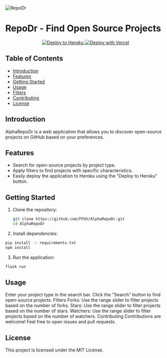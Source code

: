 ![RepoDr](https://reposweeper.com/assets/stethoscope.png)
# RepoDr - Find Open Source Projects


<p align="center">
  <a href="https://heroku.com/deploy?template=https://github.com/FFUV/AlphaRepoDr" target="_blank">
    <img src="https://www.herokucdn.com/deploy/button.svg" alt="Deploy to Heroku">
      <a href="https://vercel.com/new/project?template=https://github.com/yourusername/your-repo" target="_blank">
    <img src="https://vercel.com/button" alt="Deploy with Vercel">
  </a>
</p>

## Table of Contents

- [Introduction](#introduction)
- [Features](#features)
- [Getting Started](#getting-started)
- [Usage](#usage)
- [Filters](#filters)
- [Contributing](#contributing)
- [License](#license)

## Introduction

AlphaRepoDr is a web application that allows you to discover open-source projects on GitHub based on your preferences.

## Features

- Search for open-source projects by project type.
- Apply filters to find projects with specific characteristics.
- Easily deploy the application to Heroku using the "Deploy to Heroku" button.

## Getting Started

1. Clone the repository:

   ```bash
   git clone https://github.com/FFUV/AlphaRepoDr.git
   cd AlphaRepoDr
   ```
2. Install dependencies:

```bash
pip install -r requirements.txt
npm install
```
3. Run the application:
```bash
flask run
```
## Usage
Enter your project type in the search bar.
Click the "Search" button to find open-source projects.
Filters
Forks: Use the range slider to filter projects based on the number of forks.
Stars: Use the range slider to filter projects based on the number of stars.
Watchers: Use the range slider to filter projects based on the number of watchers.
Contributing
Contributions are welcome! Feel free to open issues and pull requests.

## License
This project is licensed under the MIT License.
